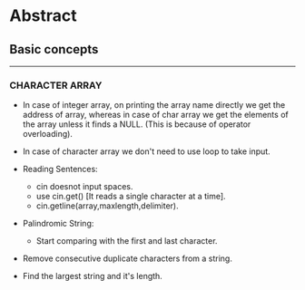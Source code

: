 # Abstract
## Basic concepts


<hr/>

### CHARACTER ARRAY
 * In case of integer array, on printing the array name directly we get the address of array, whereas  in case of char array we get the elements of the array unless it finds a NULL. (This is because of operator overloading).
 * In case of character array we don't need to use loop to take input.
 * Reading Sentences:
     * cin doesnot input spaces.
     * use cin.get() [It reads a single character at a time].
     * cin.getline(array,maxlength,delimiter).
 * Palindromic String:
     * Start comparing with the first and last character.
     
 * Remove consecutive duplicate characters from a string.
 * Find the largest string and it's length.
     
